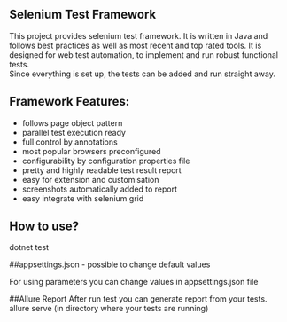 ﻿## Selenium Test Framework  
This project provides selenium test framework. It is written in Java and follows best practices as well as most recent 
and top rated tools. It is designed for web test automation, to implement and run robust functional tests.  
Since everything is set up, the tests can be added and run straight away.
 
## Framework Features:
* follows page object pattern
* parallel test execution ready
* full control by annotations
* most popular browsers preconfigured
* configurability by configuration properties file
* pretty and highly readable test result report
* easy for extension and customisation
* screenshots automatically added to report
* easy integrate with selenium grid

## How to use?

dotnet test 

##appsettings.json - possible to change default values

For using parameters you can change values in appsettings.json file


##Allure Report
After run test you can generate report from your tests.
allure serve (in directory where your tests are running)

